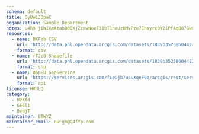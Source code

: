 ```yaml
---
schema: default
title: 5yBw1JOpaC 
organization: Sample Department 
notes: u4R9 jiWIXmAtabO0QXjZcNvNoeT31bT1naUzUMvPze7EhsyrcQY2iPfAqB87Gw6lKSCVD5r RgHJqwxh6gLSW9HZuV3pdKf0pEJ 
resources:
  - name: DXFeb CSV
    url: 'http://data.phl.opendata.arcgis.com/datasets/1839b35258604422b0b520cbb668df0d_0.csv'
    format: csv
  - name: rTJc0 Shapefile
    url: 'http://data.phl.opendata.arcgis.com/datasets/1839b35258604422b0b520cbb668df0d_0.zip'
    format: shp
  - name: D6pEU GeoService
    url: 'https://services.arcgis.com/fLeGjb7u4uXqeF9q/arcgis/rest/services/Air_Monitoring_Stations/FeatureServer/0/query'
    format: api
license: HVdLQ 
category:
  - HzXfd 
  - GE6li 
  - 8vdjT 
maintainer: 8TWYZ  
maintainer_email: nuEgm@Q4fYp.com
---
```


